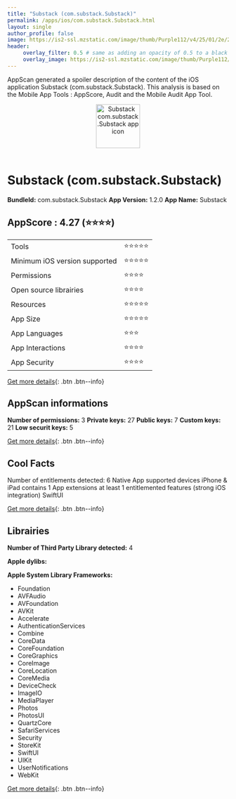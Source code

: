 ```yaml
---
title: "Substack (com.substack.Substack)"
permalink: /apps/ios/com.substack.Substack.html
layout: single
author_profile: false
image: https://is2-ssl.mzstatic.com/image/thumb/Purple112/v4/25/01/2e/25012eb8-2b6f-a86c-a42f-1941762c5ffb/AppIcon-0-1x_U007emarketing-0-10-0-85-220.png/512x512bb.jpg
header: 
     overlay_filter: 0.5 # same as adding an opacity of 0.5 to a black background
     overlay_image: https://is2-ssl.mzstatic.com/image/thumb/Purple112/v4/25/01/2e/25012eb8-2b6f-a86c-a42f-1941762c5ffb/AppIcon-0-1x_U007emarketing-0-10-0-85-220.png/512x512bb.jpg
---
```

AppScan generated a spoiler description of the content of the iOS application Substack (com.substack.Substack). This analysis is based on the Mobile App Tools : AppScore, Audit and the Mobile Audit App Tool.

  
  
<div style="text-align: center;"><img src="https://is2-ssl.mzstatic.com/image/thumb/Purple112/v4/25/01/2e/25012eb8-2b6f-a86c-a42f-1941762c5ffb/AppIcon-0-1x_U007emarketing-0-10-0-85-220.png/512x512bb.jpg" width="100" height="100" alt="Substack com.substack.Substack app icon"></div></br>
  
# Substack (com.substack.Substack)

**BundleId:** com.substack.Substack
**App Version:** 1.2.0
**App Name:** Substack


## AppScore : 4.27 (⭐️⭐️⭐️⭐️) 

<table>
<tr><td> Tools </td><td> ⭐️⭐️⭐️⭐️⭐️ </td></tr>
<tr><td> Minimum iOS version supported </td><td> ⭐️⭐️⭐️⭐️⭐️ </td></tr>
<tr><td> Permissions </td><td> ⭐️⭐️⭐️⭐️ </td></tr>
<tr><td> Open source librairies </td><td> ⭐️⭐️⭐️⭐️ </td></tr>
<tr><td> Resources </td><td> ⭐️⭐️⭐️⭐️⭐️ </td></tr>
<tr><td> App Size </td><td> ⭐️⭐️⭐️⭐️⭐️ </td></tr>
<tr><td> App Languages </td><td> ⭐️⭐️⭐️ </td></tr>
<tr><td> App Interactions </td><td> ⭐️⭐️⭐️⭐️ </td></tr>
<tr><td> App Security </td><td> ⭐️⭐️⭐️⭐️ </td></tr>
</table>

[Get more details](/pricing.html){: .btn .btn--info}  
  
## AppScan informations 

**Number of permissions:** 3
**Private keys:** 27
**Public keys:** 7
**Custom keys:** 21
**Low securit keys:** 5
  
[Get more details](/pricing.html){: .btn .btn--info}

## Cool Facts

Number of entitlements detected: 6
Native App
supported devices iPhone & iPad
contains 1 App extensions
at least 1 entitlemented features (strong iOS integration)
SwiftUI
  
[Get more details](/pricing.html){: .btn .btn--info}

## Librairies 
**Number of Third Party Library detected:** 4

**Apple dylibs:**


**Apple System Library Frameworks:**
- Foundation
- AVFAudio
- AVFoundation
- AVKit
- Accelerate
- AuthenticationServices
- Combine
- CoreData
- CoreFoundation
- CoreGraphics
- CoreImage
- CoreLocation
- CoreMedia
- DeviceCheck
- ImageIO
- MediaPlayer
- Photos
- PhotosUI
- QuartzCore
- SafariServices
- Security
- StoreKit
- SwiftUI
- UIKit
- UserNotifications
- WebKit


  
[Get more details](/pricing.html){: .btn .btn--info}

